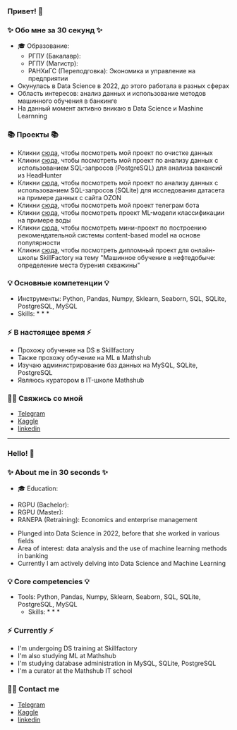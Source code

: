 ### Привет! 👋

### ✨ Обо мне за 30 секунд ✨ 
* 🎓 Образование:
  - РГПУ (Бакалавр): 
  - РГПУ (Магистр):
  - РАНХиГС (Переподговка): Экономика и управление на предприятии
* Окунулась в Data Science в 2022, до этого работала в разных сферах 
* Область интересов: анализ данных и использование методов машинного обучения в банкинге
* На данный момент активно вникаю в Data Science и Mashine Learnning

  

### 📚 Проекты 📚

* Кликни [сюда](https://github.com/Lidiya-cutie/DATACLEANINGPROJECT), чтобы посмотреть мой проект по очистке данных
* Кликни [сюда](https://github.com/Lidiya-cutie/DS_SkillFactory/blob/main/Project_2_Короткова_ЛС.ipynb), чтобы посмотреть мой проект по анализу данных с использованием SQL-запросов (PostgreSQL) для aнализa вакансий из HeadHunter
* Кликни [сюда](https://github.com/Lidiya-cutie/SQL-theory-practice/blob/master/Korotkova_db_connect.ipynb), чтобы посмотреть мой проект по анализу данных с использованием SQL-запросов (SQLite) для исследования датасета на примере данных с сайта OZON
* Кликни [сюда](https://github.com/Lidiya-cutie/bots/tree/master/sk_bot), чтобы посмотреть мой проект телеграм бота
* Кликни [сюда](https://github.com/Lidiya-cutie/ML-model/blob/master/Testing_for_water.ipynb), чтобы посмотреть проект ML-модели классификации на примере воды
* Кликни [сюда](https://github.com/Lidiya-cutie/Mini_project_model_Netflix), чтобы посмотреть мини-проект по построению рекомендательной системы content-based model на основе популярности
* Кликни [сюда](https://github.com/Lidiya-cutie/Diplom_SF), чтобы посмотреть дипломный проект для онлайн-школы SkillFactory на тему "Машинное обучение в нефтедобыче: определение места бурения скважины"

### 💡 Основные компетенции 💡
- Инструменты: Python, Pandas, Numpy, Sklearn, Seaborn, SQL, SQLite, PostgreSQL, MySQL
- Skills: 
    * 
    * 
    * 

### ⚡️ В настоящее время ⚡️
- Прохожу обучение на DS в Skillfactory
- Также прохожу обучение на ML в Mathshub
- Изучаю администрирование баз данных на MySQL, SQLite, PostgreSQL
- Являюсь куратором в IT-школе Mathshub

### 🙌🏻 Свяжись со мной
- [Telegram](https://t.me/Lidiya_cutie)
- [Kaggle](https://www.kaggle.com/lidiyacutie)
- [linkedin](https://www.linkedin.com/in/lidya-korotkova-a363b5274)
---

### Hello! 👋

### ✨ About me in 30 seconds ✨ 
* 🎓 Education:
 - RGPU (Bachelor):
 - RGPU (Master):
 - RANEPA (Retraining): Economics and enterprise management
* Plunged into Data Science in 2022, before that she worked in various fields
* Area of interest: data analysis and the use of machine learning methods in banking
* Currently I am actively delving into Data Science and Machine Learning 

### 💡 Core competencies 💡
- Tools: Python, Pandas, Numpy, Sklearn, Seaborn, SQL, SQLite, PostgreSQL, MySQL
  - Skills:
    * 
    * 
    * 


### ⚡️ Currently ⚡️
- I'm undergoing DS training at Skillfactory
- I'm also studying ML at Mathshub
- I'm studying database administration in MySQL, SQLite, PostgreSQL
- I'm a curator at the Mathshub IT school 

### 🙌🏻 Contact me
- [Telegram](https://t.me/Lidiya_cutie)
- [Kaggle](https://www.kaggle.com/lidiyacutie)
- [linkedin](https://www.linkedin.com/in/lidya-korotkova-a363b5274)
